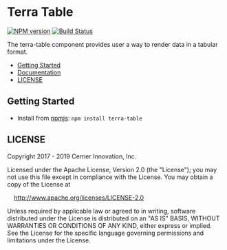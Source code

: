 # Terra Table


[![NPM version](https://badgen.net/npm/v/terra-table)](https://www.npmjs.org/package/terra-table)
[![Build Status](https://badgen.net/travis/cerner/terra-core)](https://travis-ci.com/cerner/terra-core)

The terra-table component provides user a way to render data in a tabular format.

- [Getting Started](#getting-started)
- [Documentation](https://github.com/cerner/terra-core/tree/master/packages/terra-table/docs)
- [LICENSE](#license)

## Getting Started

- Install from [npmjs](https://www.npmjs.com): `npm install terra-table`

## LICENSE

Copyright 2017 - 2019 Cerner Innovation, Inc.

Licensed under the Apache License, Version 2.0 (the "License"); you may not use this file except in compliance with the License. You may obtain a copy of the License at

&nbsp;&nbsp;&nbsp;&nbsp;http://www.apache.org/licenses/LICENSE-2.0

Unless required by applicable law or agreed to in writing, software distributed under the License is distributed on an "AS IS" BASIS, WITHOUT WARRANTIES OR CONDITIONS OF ANY KIND, either express or implied. See the License for the specific language governing permissions and limitations under the License.
